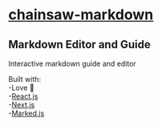 # [chainsaw-markdown](https://chainsaw-markdown-git-master.gceipper.now.sh/)
## Markdown Editor and Guide

Interactive markdown guide and editor

Built with: \
 -Love :blue_heart: \
 -[React.js](https://reactjs.org/) \
 -[Next.js](https://nextjs.org/) \
 -[Marked.js](https://marked.js.org/)
 
